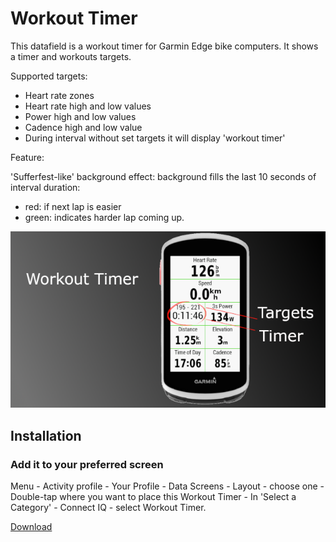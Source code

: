 # Workout Timer

This datafield is a workout timer for Garmin Edge bike computers. It shows a timer and workouts targets.

Supported targets:

* Heart rate zones
* Heart rate high and low values
* Power high and low values
* Cadence high and low value
* During interval without set targets it will display 'workout timer'

Feature:

'Sufferfest-like' background effect: background fills the last 10 seconds of interval duration:

* red: if next lap is easier
* green: indicates harder lap coming up.

![example](./images/hero-small.png "example of workout timer")

## Installation

### Add it to your preferred screen

Menu - Activity profile - Your Profile - Data Screens - Layout - choose one - Double-tap where you want to place this Workout Timer - In 'Select a Category' - Connect IQ - select Workout Timer.

[Download](https://apps.garmin.com/en-US/apps/a698cfd3-c204-41b3-b9cb-446d558b4df1)
